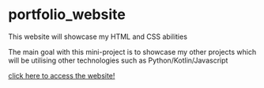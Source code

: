 # portfolio_website

This website will showcase my HTML and CSS abilities

The main goal with this mini-project is to showcase my other projects which will be utilising other technologies such as Python/Kotlin/Javascript

[click here to access the website!]()
